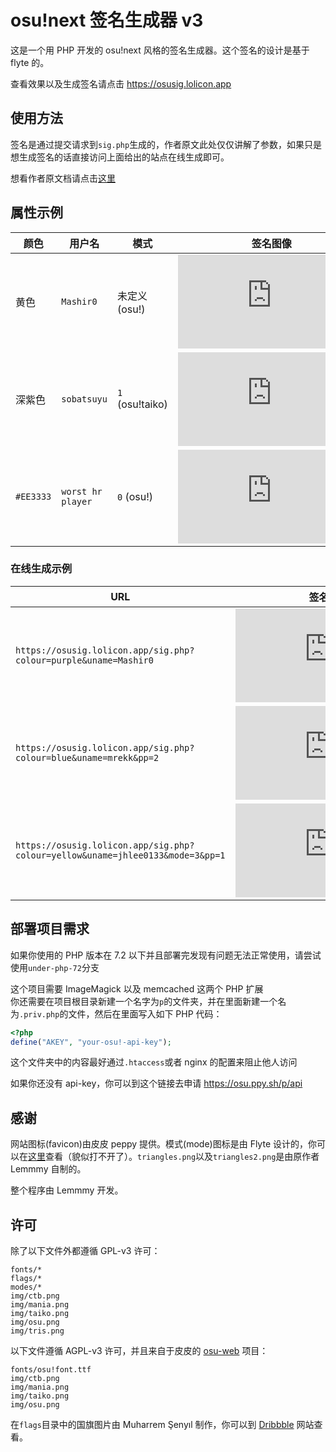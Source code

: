 # osu!next 签名生成器 v3

这是一个用 PHP 开发的 osu!next 风格的签名生成器。这个签名的设计是基于 flyte 的。

查看效果以及生成签名请点击 https://osusig.lolicon.app

## 使用方法

签名是通过提交请求到`sig.php`生成的，作者原文此处仅仅讲解了参数，如果只是想生成签名的话直接访问上面给出的站点在线生成即可。

想看作者原文档请点击[这里](https://github.com/Lemmmy/osusig)

## 属性示例

| 颜色      | 用户名            | 模式            |                                          签名图像                                          |
| --------- | ----------------- | --------------- | :----------------------------------------------------------------------------------------: |
| 黄色      | `Mashir0`         | 未定义 (osu!)   |            ![1](https://osusig.lolicon.app/sig.php?colour=yellow&uname=Mashir0)            |
| 深紫色    | `sobatsuyu`       | `1` (osu!taiko) |        ![2](https://osusig.lolicon.app/sig.php?colour=pink&uname=sobatsuyu&mode=1)         |
| `#EE3333` | `worst hr player` | `0` (osu!)      | ![3](https://osusig.lolicon.app/sig.php?colour=hexEE3333&uname=worst%20hr%20player&mode=0) |

### 在线生成示例

| URL                                                                            |                                      签名图像                                      |
| ------------------------------------------------------------------------------ | :--------------------------------------------------------------------------------: |
| `https://osusig.lolicon.app/sig.php?colour=purple&uname=Mashir0`               |        ![4](https://osusig.lolicon.app/sig.php?colour=purple&uname=Mashir0)        |
| `https://osusig.lolicon.app/sig.php?colour=blue&uname=mrekk&pp=2`              |       ![5](https://osusig.lolicon.app/sig.php?colour=blue&uname=mrekk&pp=2)        |
| `https://osusig.lolicon.app/sig.php?colour=yellow&uname=jhlee0133&mode=3&pp=1` | ![6](https://osusig.lolicon.app/sig.php?colour=yellow&uname=jhlee0133&mode=3&pp=1) |

## 部署项目需求

如果你使用的 PHP 版本在 7.2 以下并且部署完发现有问题无法正常使用，请尝试使用`under-php-72`分支

这个项目需要 ImageMagick 以及 memcached 这两个 PHP 扩展  
你还需要在项目根目录新建一个名字为`p`的文件夹，并在里面新建一个名为`.priv.php`的文件，然后在里面写入如下 PHP 代码：

```php
<?php
define("AKEY", "your-osu!-api-key");
```

这个文件夹中的内容最好通过`.htaccess`或者 nginx 的配置来阻止他人访问

如果你还没有 api-key，你可以到这个链接去申请 https://osu.ppy.sh/p/api

## 感谢

网站图标(favicon)由皮皮 peppy 提供。模式(mode)图标是由 Flyte 设计的，你可以在[这里](https://www.pixelapse.com/flyte/projects/osu!designs/files/)查看（貌似打不开了）。`triangles.png`以及`triangles2.png`是由原作者 Lemmmy 自制的。

整个程序由 Lemmmy 开发。

## 许可

除了以下文件外都遵循 GPL-v3 许可：

```text
fonts/*
flags/*
modes/*
img/ctb.png
img/mania.png
img/taiko.png
img/osu.png
img/tris.png
```

以下文件遵循 AGPL-v3 许可，并且来自于皮皮的 [osu-web](https://github.com/ppy/osu-web) 项目：

```text
fonts/osu!font.ttf
img/ctb.png
img/mania.png
img/taiko.png
img/osu.png
```

在`flags`目录中的国旗图片由 Muharrem Şenyıl 制作，你可以到 [Dribbble](https://dribbble.com/shots/1211759-Free-195-Flat-Flags) 网站查看。
